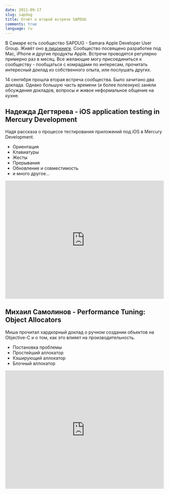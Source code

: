 ```yaml
---
date: 2011-09-17
slug: sapdug
title: Отчёт о второй встрече SAPDUG
comments: true
language: ru
---
```


В Самаре есть сообщество SAPDUG - Samara Apple Developer User
Group. Живёт оно [в лицокниге](http://www.facebook.com/groups/sapdug/).
Сообщество посвящено разработке под Mac, iPhone и другие продукты Apple.
Встречи проводятся регулярно примерно раз в месяц. Все желающие могу
присоединиться к сообществу - пообщаться с комрадами по интересам, прочитать
интересный доклад из собственного опыта, или послушать других.

14 сентября прошла вторая встреча сообщества. Было зачитано два доклада.
Однако большую часть времени (и более полезную) заняли обсуждения докладов,
вопросы и живое неформальное общение на кухне.

## Надежда Дегтярева - iOS application testing in Mercury Development

Надя рассказа о процессе тестирования приложений под iOS в Mercury
Development.

* Ориентация
* Клавиатуры
* Жесты
* Прерывания
* Обновление и совместимость
* и много другое...

<iframe width="100%" height="375" frameborder="0" src="http://video.yandex.ru/iframe/stanislav-v-spiridonov/4ytc226l53.4324/"></iframe>

## Михаил Самолинов - Performance Tuning: Object Allocators

Миша прочитал хардкорный доклад о ручном создании объектов на Objective-C и о
том, как это влияет на производительность.

* Постановка проблемы
* Простейший аллокатор
* Кэширующий аллокатор
* Блочный аллокатор

<iframe width="100%" height="375" frameborder="0" src="http://video.yandex.ru/iframe/stanislav-v-spiridonov/numbd8zcgc.2528/"></iframe>

